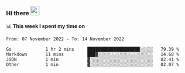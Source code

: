 ### Hi there <a href="https://www.gautamkrishnar.com/"><img src="https://media.giphy.com/media/hvRJCLFzcasrR4ia7z/giphy.gif" width="25px"></a>

📊 **This week I spent my time on**

<!--START_SECTION:waka-->

```text
From: 07 November 2022 - To: 14 November 2022

Go             1 hr 2 mins     ████████████████████░░░░░   79.39 %
Markdown       11 mins         ███▓░░░░░░░░░░░░░░░░░░░░░   14.68 %
JSON           1 min           ▓░░░░░░░░░░░░░░░░░░░░░░░░   02.41 %
Other          1 min           ▓░░░░░░░░░░░░░░░░░░░░░░░░   02.07 %
```

<!--END_SECTION:waka-->
